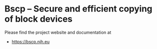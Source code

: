 # Bscp – Secure and efficient copying of block devices

Please find the project website and documentation at

* https://bscp.njh.eu
